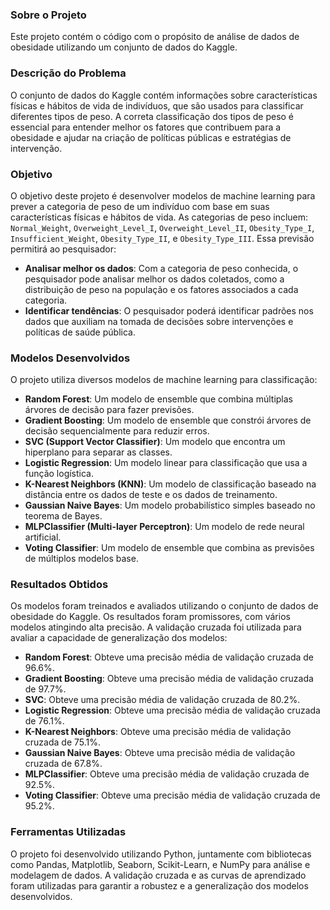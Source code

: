 ### Sobre o Projeto

Este projeto contém o código com o propósito de análise de dados de obesidade utilizando um conjunto de dados do Kaggle.

### Descrição do Problema

O conjunto de dados do Kaggle contém informações sobre características físicas e hábitos de vida de indivíduos, que são usados para classificar diferentes tipos de peso. A correta classificação dos tipos de peso é essencial para entender melhor os fatores que contribuem para a obesidade e ajudar na criação de políticas públicas e estratégias de intervenção.

### Objetivo

O objetivo deste projeto é desenvolver modelos de machine learning para prever a categoria de peso de um indivíduo com base em suas características físicas e hábitos de vida. As categorias de peso incluem: `Normal_Weight`, `Overweight_Level_I`, `Overweight_Level_II`, `Obesity_Type_I`, `Insufficient_Weight`, `Obesity_Type_II`, e `Obesity_Type_III`. Essa previsão permitirá ao pesquisador:

- **Analisar melhor os dados**: Com a categoria de peso conhecida, o pesquisador pode analisar melhor os dados coletados, como a distribuição de peso na população e os fatores associados a cada categoria.
- **Identificar tendências**: O pesquisador poderá identificar padrões nos dados que auxiliam na tomada de decisões sobre intervenções e políticas de saúde pública.

### Modelos Desenvolvidos

O projeto utiliza diversos modelos de machine learning para classificação:

- **Random Forest**: Um modelo de ensemble que combina múltiplas árvores de decisão para fazer previsões.
- **Gradient Boosting**: Um modelo de ensemble que constrói árvores de decisão sequencialmente para reduzir erros.
- **SVC (Support Vector Classifier)**: Um modelo que encontra um hiperplano para separar as classes.
- **Logistic Regression**: Um modelo linear para classificação que usa a função logística.
- **K-Nearest Neighbors (KNN)**: Um modelo de classificação baseado na distância entre os dados de teste e os dados de treinamento.
- **Gaussian Naive Bayes**: Um modelo probabilístico simples baseado no teorema de Bayes.
- **MLPClassifier (Multi-layer Perceptron)**: Um modelo de rede neural artificial.
- **Voting Classifier**: Um modelo de ensemble que combina as previsões de múltiplos modelos base.

### Resultados Obtidos

Os modelos foram treinados e avaliados utilizando o conjunto de dados de obesidade do Kaggle. Os resultados foram promissores, com vários modelos atingindo alta precisão. A validação cruzada foi utilizada para avaliar a capacidade de generalização dos modelos:

- **Random Forest**: Obteve uma precisão média de validação cruzada de 96.6%.
- **Gradient Boosting**: Obteve uma precisão média de validação cruzada de 97.7%.
- **SVC**: Obteve uma precisão média de validação cruzada de 80.2%.
- **Logistic Regression**: Obteve uma precisão média de validação cruzada de 76.1%.
- **K-Nearest Neighbors**: Obteve uma precisão média de validação cruzada de 75.1%.
- **Gaussian Naive Bayes**: Obteve uma precisão média de validação cruzada de 67.8%.
- **MLPClassifier**: Obteve uma precisão média de validação cruzada de 92.5%.
- **Voting Classifier**: Obteve uma precisão média de validação cruzada de 95.2%.

### Ferramentas Utilizadas

O projeto foi desenvolvido utilizando Python, juntamente com bibliotecas como Pandas, Matplotlib, Seaborn, Scikit-Learn, e NumPy para análise e modelagem de dados. A validação cruzada e as curvas de aprendizado foram utilizadas para garantir a robustez e a generalização dos modelos desenvolvidos.
